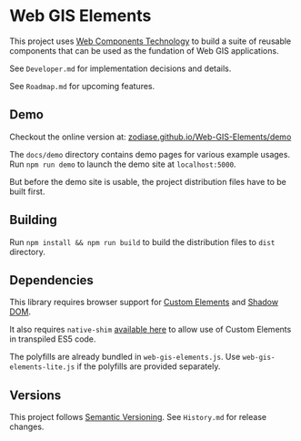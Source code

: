# Web GIS Elements

This project uses [Web Components Technology](https://developer.mozilla.org/en-US/docs/Web/Web_Components) to build a suite of reusable components that can be used as the fundation of Web GIS applications.

See `Developer.md` for implementation decisions and details.

See `Roadmap.md` for upcoming features.

## Demo

Checkout the online version at: [zodiase.github.io/Web-GIS-Elements/demo](https://zodiase.github.io/Web-GIS-Elements/demo/)

The `docs/demo` directory contains demo pages for various example usages. Run `npm run demo` to launch the demo site at `localhost:5000`.

But before the demo site is usable, the project distribution files have to be built first.

## Building

Run `npm install && npm run build` to build the distribution files to `dist` directory.

## Dependencies

This library requires browser support for [Custom Elements](https://developer.mozilla.org/en-US/docs/Web/Web_Components/Custom_Elements) and [Shadow DOM](https://developer.mozilla.org/en-US/docs/Web/Web_Components/Shadow_DOM).

It also requires `native-shim` [available here](https://github.com/webcomponents/custom-elements/blob/master/src/native-shim.js) to allow use of Custom Elements in transpiled ES5 code.

The polyfills are already bundled in `web-gis-elements.js`. Use `web-gis-elements-lite.js` if the polyfills are provided separately.

## Versions

This project follows [Semantic Versioning](http://semver.org/). See `History.md` for release changes.
